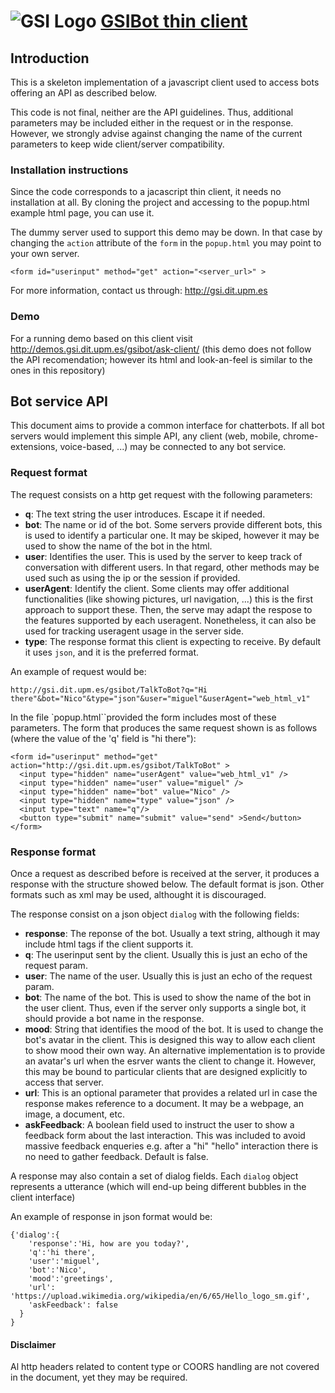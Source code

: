 ![GSI Logo](http://gsi.dit.upm.es/templates/jgsi/images/logo.png)
[GSIBot thin client](http://gsi.dit.upm.es) 
==================================

Introduction
---------------------
This is a skeleton implementation of a javascript client used to access bots offering an API as described below.

This code is not final, neither are the API guidelines. Thus, additional parameters may be included either in the request or in the response. However, we strongly advise against changing the name of the current parameters to keep wide client/server compatibility.

### Installation instructions

Since the code corresponds to a jacascript thin client, it needs no installation at all. By cloning the project and accessing to the popup.html example html page, you can use it.

The dummy server used to support this demo may be down. In that case by changing the `action` attribute of the `form` in the `popup.html` you may point to your own server.

    <form id="userinput" method="get" action="<server_url>" >

For more information, contact us through: http://gsi.dit.upm.es

### Demo

For a running demo based on this client visit http://demos.gsi.dit.upm.es/gsibot/ask-client/ (this demo does not follow the API recomendation; however its html and look-an-feel is similar to the ones in this repository)

Bot service API 
-----------------------------

This document aims to provide a common interface for chatterbots. If all bot servers would implement this simple API, any client (web, mobile, chrome-extensions, voice-based, ...) may be connected to any bot service.

### Request format

The request consists on a http get request with the following parameters:

* **q**: The text string the user introduces. Escape it if needed.
* **bot**: The name or id of the bot. Some servers provide different bots, this is used to identify a particular one. It may be skiped, however it may be used to show the name of the bot in the html.
* **user**: Identifies the user. This is used by the server to keep track of conversation with different users. In that regard, other methods may be used such as using the ip or the session if provided.
* **userAgent**: Identify the client. Some clients may offer additional functionalities (like showing pictures, url navigation, ...) this is the first approach to support these. Then, the serve may adapt the respose to the features supported by each useragent. Nonetheless, it can also be used for tracking useragent usage in the server side.
* **type**: The response format this client is expecting to receive. By default it uses `json`, and it is the preferred format.

An example of request would be:

    http://gsi.dit.upm.es/gsibot/TalkToBot?q="Hi there"&bot="Nico"&type="json"&user="miguel"&userAgent="web_html_v1"

In the file `popup.html``provided the form includes most of these parameters. The form that produces the same request shown is as follows (where the value of the 'q' field is "hi there"):

    <form id="userinput" method="get" action="http://gsi.dit.upm.es/gsibot/TalkToBot" >
      <input type="hidden" name="userAgent" value="web_html_v1" />
      <input type="hidden" name="user" value="miguel" />
      <input type="hidden" name="bot" value="Nico" />
      <input type="hidden" name="type" value="json" />
      <input type="text" name="q"/>
      <button type="submit" name="submit" value="send" >Send</button>
    </form>

### Response format

Once a request as described before is received at the server, it produces a response with the structure showed below. The default format is json. Other formats such as xml may be used, althought it is discouraged.

The response consist on a json object `dialog` with the following fields:

* **response**: The reponse of the bot. Usually a text string, although it may include html tags if the client supports it.
* **q**: The userinput sent by the client. Usually this is just an echo of the request param.
* **user**: The name of the user. Usually this is just an echo of the request param.
* **bot**: The name of the bot. This is used to show the name of the bot in the user client. Thus, even if the server only supports a single bot, it should provide a bot name in the response.
* **mood**: String that identifies the mood of the bot. It is used to change the bot's avatar in the client. This is designed this way to allow each client to show mood their own way. An alternative implementation is to provide an avatar's url when the esrver wants the client to change it. However, this may be bound to particular clients that are designed explicitly to access that server.
* **url**: This is an optional parameter that provides a related url in case the response makes reference to a document. It may be a webpage, an image, a document, etc.
* **askFeedback**: A boolean field used to instruct the user to show a feedback form about the last interaction. This was included to avoid massive feedback enqueries e.g. after a "hi" "hello" interaction there is no need to gather feedback. Default is false.

A response may also contain a set of dialog fields. Each `dialog` object represents a utterance (which will end-up being different bubbles in the client interface)

An example of response in json format would be:

    {'dialog':{
        'response':'Hi, how are you today?',
        'q':'hi there',
        'user':'miguel',
        'bot':'Nico',
        'mood':'greetings',
        'url': 'https://upload.wikimedia.org/wikipedia/en/6/65/Hello_logo_sm.gif',
        'askFeedback': false
      }
    }

#### Disclaimer

Al http headers related to content type or COORS handling are not covered in the document, yet they may be required.

